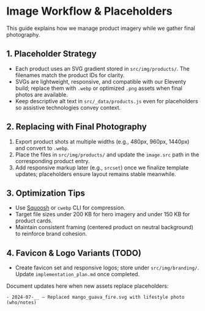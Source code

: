 # Image Workflow & Placeholders

This guide explains how we manage product imagery while we gather final photography.

## 1. Placeholder Strategy
- Each product uses an SVG gradient stored in `src/img/products/`. The filenames match the product IDs for clarity.
- SVGs are lightweight, responsive, and compatible with our Eleventy build; replace them with `.webp` or optimized `.png` assets when final photos are available.
- Keep descriptive alt text in `src/_data/products.js` even for placeholders so assistive technologies convey context.

## 2. Replacing with Final Photography
1. Export product shots at multiple widths (e.g., 480px, 960px, 1440px) and convert to `.webp`.
2. Place the files in `src/img/products/` and update the `image.src` path in the corresponding product entry.
3. Add responsive markup later (e.g., `srcset`) once we finalize template updates; placeholders ensure layout remains stable meanwhile.

## 3. Optimization Tips
- Use [Squoosh](https://squoosh.app/) or `cwebp` CLI for compression.
- Target file sizes under 200 KB for hero imagery and under 150 KB for product cards.
- Maintain consistent framing (centered product on neutral background) to reinforce brand cohesion.

## 4. Favicon & Logo Variants (TODO)
- Create favicon set and responsive logos; store under `src/img/branding/`. Update `implementation_plan.md` once completed.

Document updates here when new assets replace placeholders:
```
- 2024-07-__ – Replaced mango_guava_fire.svg with lifestyle photo (who/notes)
```
